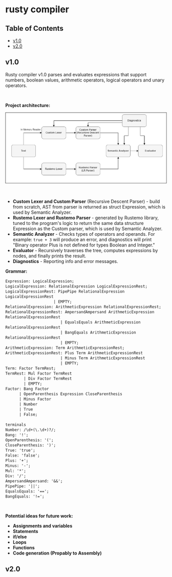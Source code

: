# rusty compiler

## Table of Contents

- [v1.0](#v1.0)
- [v2.0](#v2.0)

## v1.0
Rusty compiler v1.0 parses and evaluates expressions that support numbers, boolean values, arithmetic operators, logical operators and unary operators.

<br>

**Project architecture:**

![alt text](https://github.com/bjelicamarko/rusty/blob/main/picture.png)

<br>

- **Custom Lexer and Custom Parser** (Recursive Descent Parser) - build from scratch, AST from parser is returned as struct Expression, which is used by Semantic Analyzer.
- **Rustemo Lexer and Rustemo Parser** - generated by Rustemo library, tuned to the program's logic to return the same data structure Expression as the Custom parser, which is used by Semantic Analyzer.
- **Semantic Analyzer** - Checks types of operators and operands. For example: `true + 3` will produce an error, and diagnostics will print "Binary operator Plus is not defined for types Boolean and Integer."
- **Evaluator** - Recursively traverses the tree, computes expressions by nodes, and finally prints the result.
- **Diagnostics** - Reporting info and error messages.

**Grammar:**

```plaintext
Expression: LogicalExpression;
LogicalExpression: RelationalExpression LogicalExpressionRest;
LogicalExpressionRest: PipePipe RelationalExpression LogicalExpressionRest 
                     | EMPTY;
RelationalExpression: ArithmeticExpression RelationalExpressionRest;
RelationalExpressionRest: AmpersandAmpersand ArithmeticExpression RelationalExpressionRest
                        | EqualsEquals ArithmeticExpression RelationalExpressionRest
                        | BangEquals ArithmeticExpression RelationalExpressionRest
                        | EMPTY;
ArithmeticExpression: Term ArithmeticExpressionRest;
ArithmeticExpressionRest: Plus Term ArithmeticExpressionRest 
                        | Minus Term ArithmeticExpressionRest
                        | EMPTY;
Term: Factor TermRest;
TermRest: Mul Factor TermRest
        | Div Factor TermRest
        | EMPTY;
Factor: Bang Factor
      | OpenParenthesis Expression CloseParenthesis
      | Minus Factor
      | Number
      | True
      | False;

terminals
Number: /\d+(\.\d+)?/;
Bang: '!';
OpenParenthesis: '(';
CloseParenthesis: ')';
True: 'true';
False: 'false';
Plus: '+';
Minus: '-';
Mul: '*';
Div: '/';
AmpersandAmpersand: '&&';
PipePipe: '||';
EqualsEquals: '==';
BangEquals: '!=';
```
<br>

**Potential ideas for future work:**
- **Assignments and variables** 
- **Statements** 
- **if/else** 
- **Loops**
- **Functions**
- **Code generation (Propably to Assembly)**

## v2.0

